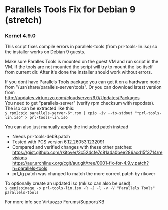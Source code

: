# Parallels Tools Fix for Debian 9 (stretch) 
### Kernel 4.9.0

This script fixes compile errors in parallels-tools (from prl-tools-lin.iso) so the installer works on Debian 9 guests.

Make sure Paralles Tools is mounted on the guest VM and run script in the VM. If the tools are not mounted the script will try to mount the iso itself from current dir. After it's done the installer should work without errors.  

If you dont have Parallels Tools package you can get it on a hardware node  
from "/usr/share/parallels-server/tools". Or you can download latest version from  
http://updates.virtuozzo.com/cloudserver/6.0/Updates/Packages  
You need to get "parallels-server" (verify rpm checksum with repodata).  
The iso can be extracted like this:  
`$ rpm2cpio parallels-server-6*.rpm | cpio -iv --to-stdout "*prl-tools-lin.iso" > prl-tools-lin.iso` 

You can also just manually apply the included patch instead  

- Needs prl-tools-deb9.patch  
- Tested with PCS version 6.12.26053.1232091  
- Compared and verified changes with these other patches:  
  https://gist.github.com/rkitover/3c524cfe7c81a4a0bee286acd15f3714/revisions  
  https://aur.archlinux.org/cgit/aur.git/tree/0001-fix-for-4.9.y.patch?h=parallels-tools  
- prl_tg patch was changed to match the more correct patch by rikover  

To optionally create an updated iso (mkiso can also be used):  
`$ genisoimage -o prl-tools-lin.iso -R -J -l -v -V "Parallels Tools" parallels-tools`  

For more info see Virtuozzo Forums/Support/KB  
